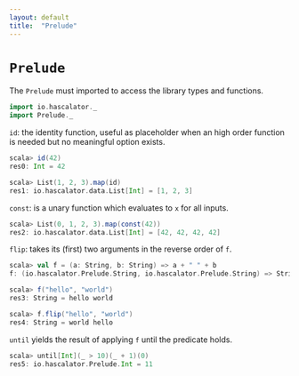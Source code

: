 ```yaml
---
layout: default
title:  "Prelude"
---
```


# `Prelude`

The `Prelude` must imported to access the library types and functions.

```scala
import io.hascalator._
import Prelude._
```

`id`: the identity function, useful as placeholder when an high order
 function is needed but no meaningful option exists.

```scala
scala> id(42)
res0: Int = 42
```

```scala
scala> List(1, 2, 3).map(id)
res1: io.hascalator.data.List[Int] = [1, 2, 3]
```

`const`: is a unary function which evaluates to `x` for all inputs.

```scala
scala> List(0, 1, 2, 3).map(const(42))
res2: io.hascalator.data.List[Int] = [42, 42, 42, 42]
```

`flip`: takes its (first) two arguments in the reverse order of `f`.

```scala
scala> val f = (a: String, b: String) => a + " " + b
f: (io.hascalator.Prelude.String, io.hascalator.Prelude.String) => String = <function2>

scala> f("hello", "world")
res3: String = hello world

scala> f.flip("hello", "world")
res4: String = world hello
```

`until` yields the result of applying `f` until the predicate holds.

```scala
scala> until[Int](_ > 10)(_ + 1)(0)
res5: io.hascalator.Prelude.Int = 11
```
